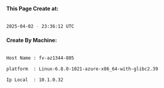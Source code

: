 
   
#### This Page Create at:

```bash

2025-04-02 - 23:36:12 UTC

```

#### Create By Machine:

```bash

Host Name : fv-az1344-805

platform  : Linux-6.8.0-1021-azure-x86_64-with-glibc2.39

Ip Local  : 10.1.0.32

```

